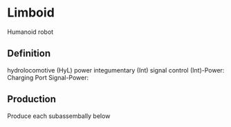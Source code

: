 # Limboid

Humanoid robot

## Definition
hydrolocomotive (HyL)
power
integumentary (Int)
signal
control
(Int)-Power: Charging Port
Signal-Power: 


## Production

Produce each subassembally below